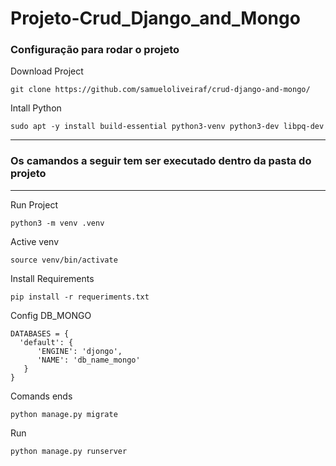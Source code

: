 # Projeto-Crud_Django_and_Mongo
### Configuração para rodar o projeto

Download Project

    git clone https://github.com/samueloliveiraf/crud-django-and-mongo/    

Intall Python
    
    sudo apt -y install build-essential python3-venv python3-dev libpq-dev
    
---------------------------------------------------------------------
### Os camandos a seguir tem ser executado dentro da pasta do projeto
---------------------------------------------------------------------
   
Run Project

    python3 -m venv .venv

Active venv

    source venv/bin/activate
    
Install Requirements

    pip install -r requeriments.txt

Config DB_MONGO

    DATABASES = {
      'default': {
          'ENGINE': 'djongo',
          'NAME': 'db_name_mongo'
       }
    }


Comands ends

    python manage.py migrate
    
Run

    python manage.py runserver
    
